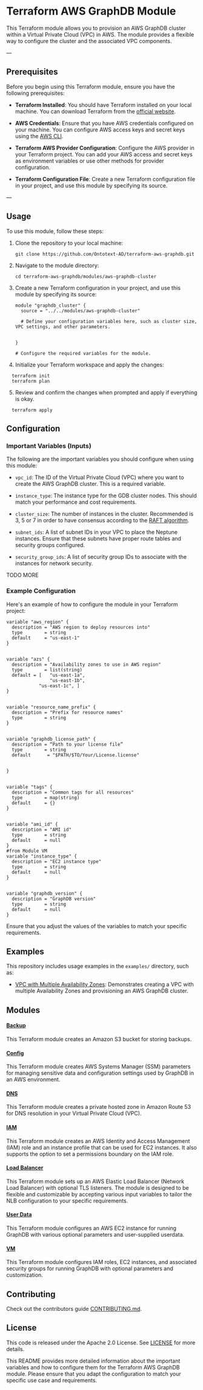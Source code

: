 # Terraform AWS GraphDB Module

This Terraform module allows you to provision an AWS GraphDB cluster within a Virtual Private Cloud (VPC) in AWS. The module provides a flexible way to configure the cluster and the associated VPC components.

—
## Prerequisites

Before you begin using this Terraform module, ensure you have the following prerequisites:

- **Terraform Installed**: You should have Terraform installed on your local machine. You can download Terraform from the [official website](https://www.terraform.io/downloads.html).

- **AWS Credentials**: Ensure that you have AWS credentials configured on your machine. You can configure AWS access keys and secret keys using the [AWS CLI](https://aws.amazon.com/cli/).

- **Terraform AWS Provider Configuration**: Configure the AWS provider in your Terraform project. You can add your AWS access and secret keys as environment variables or use other methods for provider configuration.

- **Terraform Configuration File**: Create a new Terraform configuration file in your project, and use this module by specifying its source.

—

## Usage

To use this module, follow these steps:

1. Clone the repository to your local machine:

   ```shell
   git clone https://github.com/Ontotext-AD/terraform-aws-graphdb.git
   ```

2. Navigate to the module directory:

   ```shell
   cd terraform-aws-graphdb/modules/aws-graphdb-cluster
   ```

3. Create a new Terraform configuration in your project, and use this module by specifying its source:

   ```hcl
   module "graphdb_cluster" {
     source = "../../modules/aws-graphdb-cluster"

     # Define your configuration variables here, such as cluster size, VPC settings, and other parameters.


   }

   # Configure the required variables for the module.
   ```




4. Initialize your Terraform workspace and apply the changes:

  ```shell
    terraform init
    terraform plan
  ```

5. Review and confirm the changes when prompted and apply if everything is okay.

  ```shell
    terraform apply
  ```





## Configuration

### Important Variables (Inputs)

The following are the important variables you should configure when using this module:

- `vpc_id`: The ID of the Virtual Private Cloud (VPC) where you want to create the AWS GraphDB cluster. This is a required variable.

- `instance_type`: The instance type for the GDB cluster nodes. This should match your performance and cost requirements.

- `cluster_size`: The number of instances in the cluster. Recommended is 3, 5 or 7 in order to have consensus according to the [RAFT algorithm](https://raft.github.io/). 

- `subnet_ids`: A list of subnet IDs in your VPC to place the Neptune instances. Ensure that these subnets have proper route tables and security groups configured.

- `security_group_ids`: A list of security group IDs to associate with the instances for network security.

TODO MORE

### Example Configuration

Here's an example of how to configure the module in your Terraform project:

```hcl
variable "aws_region" {
  description = "AWS region to deploy resources into"
  type        = string
  default     = "us-east-1"
}


variable "azs" {
  description = "Availability zones to use in AWS region"
  type        = list(string)
  default = [	"us-east-1a",
    			"us-east-1b",
  			"us-east-1c", ]
}


variable "resource_name_prefix" {
  description = "Prefix for resource names"
  type        = string
}


variable "graphdb_license_path" {
  description = “Path to your license file” 
  type        = string
  default 	   = "$PATH/$TO/Your/License.license"


}


variable "tags" {
  description = "Common tags for all resources"
  type        = map(string)
  default     = {}
}


variable "ami_id" {
  description = "AMI id"
  type        = string
  default     = null
}
#from Module VM
variable "instance_type" {
  description = "EC2 instance type"
  type        = string
  default     = null
}


variable "graphdb_version" {
  description = "GraphDB version"
  type        = string
  default     = null
}
```

Ensure that you adjust the values of the variables to match your specific requirements.



## Examples

This repository includes usage examples in the `examples/` directory, such as:

- [VPC with Multiple Availability Zones](./examples/vpc-with-multiple-az): Demonstrates creating a VPC with multiple Availability Zones and provisioning an AWS GraphDB cluster.

## Modules

#### [Backup](modules/backup/README.md)
This Terraform module creates an Amazon S3 bucket for storing backups.

#### [Config](modules/config/README.md)
This Terraform module creates AWS Systems Manager (SSM) parameters for managing sensitive data and configuration settings used by GraphDB in an AWS environment.

#### [DNS](modules/dns/README.md)
This Terraform module creates a private hosted zone in Amazon Route 53 for DNS resolution in your Virtual Private Cloud (VPC).

#### [IAM](modules/iam/README.md)
This Terraform module creates an AWS Identity and Access Management (IAM) role and an instance profile that can be used for EC2 instances. It also supports the option to set a permissions boundary on the IAM role. 

#### [Load Balancer](modules/load_balancer/README.md)
This Terraform module sets up an AWS Elastic Load Balancer (Network Load Balancer) with optional TLS listeners. The module is designed to be flexible and customizable by accepting various input variables to tailor the NLB configuration to your specific requirements.

#### [User Data](modules/user_data/README.md)
This Terraform module configures an AWS EC2 instance for running GraphDB with various optional parameters and user-supplied userdata.

#### [VM](modules/vm/README.md)
This Terraform module configures IAM roles, EC2 instances, and associated security groups for running GraphDB with optional parameters and customization.


## Contributing
Check out the contributors guide [CONTRIBUTING.md](CONTRIBUTING.md).


## License

This code is released under the Apache 2.0 License. See [LICENSE](LICENSE) for more details.


This README provides more detailed information about the important variables and how to configure them for the Terraform AWS GraphDB module. Please ensure that you adapt the configuration to match your specific use case and requirements.

